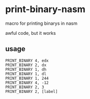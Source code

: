 # print-binary-nasm
macro for printing binarys in nasm

awful code, but it works

## usage
```assembly
PRINT_BINARY 4, edx
PRINT_BINARY 2, dx
PRINT_BINARY 1, dh
PRINT_BINARY 1, dl
PRINT_BINARY 1, 244
PRINT_BINARY 4, -12
PRINT_BINARY 2, 3
PRINT_BINARY 2, [label]
```
